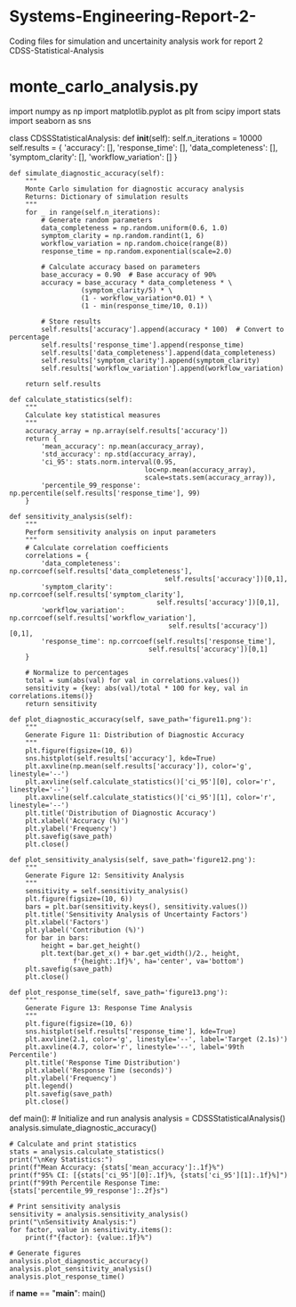 # Systems-Engineering-Report-2-
Coding files for simulation and uncertainity analysis work for report 2
CDSS-Statistical-Analysis
# monte_carlo_analysis.py

import numpy as np
import matplotlib.pyplot as plt
from scipy import stats
import seaborn as sns

class CDSSStatisticalAnalysis:
    def __init__(self):
        self.n_iterations = 10000
        self.results = {
            'accuracy': [],
            'response_time': [],
            'data_completeness': [],
            'symptom_clarity': [],
            'workflow_variation': []
        }

    def simulate_diagnostic_accuracy(self):
        """
        Monte Carlo simulation for diagnostic accuracy analysis
        Returns: Dictionary of simulation results
        """
        for _ in range(self.n_iterations):
            # Generate random parameters
            data_completeness = np.random.uniform(0.6, 1.0)
            symptom_clarity = np.random.randint(1, 6)
            workflow_variation = np.random.choice(range(8))
            response_time = np.random.exponential(scale=2.0)

            # Calculate accuracy based on parameters
            base_accuracy = 0.90  # Base accuracy of 90%
            accuracy = base_accuracy * data_completeness * \
                      (symptom_clarity/5) * \
                      (1 - workflow_variation*0.01) * \
                      (1 - min(response_time/10, 0.1))

            # Store results
            self.results['accuracy'].append(accuracy * 100)  # Convert to percentage
            self.results['response_time'].append(response_time)
            self.results['data_completeness'].append(data_completeness)
            self.results['symptom_clarity'].append(symptom_clarity)
            self.results['workflow_variation'].append(workflow_variation)

        return self.results

    def calculate_statistics(self):
        """
        Calculate key statistical measures
        """
        accuracy_array = np.array(self.results['accuracy'])
        return {
            'mean_accuracy': np.mean(accuracy_array),
            'std_accuracy': np.std(accuracy_array),
            'ci_95': stats.norm.interval(0.95, 
                                      loc=np.mean(accuracy_array),
                                      scale=stats.sem(accuracy_array)),
            'percentile_99_response': np.percentile(self.results['response_time'], 99)
        }

    def sensitivity_analysis(self):
        """
        Perform sensitivity analysis on input parameters
        """
        # Calculate correlation coefficients
        correlations = {
            'data_completeness': np.corrcoef(self.results['data_completeness'], 
                                           self.results['accuracy'])[0,1],
            'symptom_clarity': np.corrcoef(self.results['symptom_clarity'], 
                                         self.results['accuracy'])[0,1],
            'workflow_variation': np.corrcoef(self.results['workflow_variation'], 
                                            self.results['accuracy'])[0,1],
            'response_time': np.corrcoef(self.results['response_time'], 
                                       self.results['accuracy'])[0,1]
        }
        
        # Normalize to percentages
        total = sum(abs(val) for val in correlations.values())
        sensitivity = {key: abs(val)/total * 100 for key, val in correlations.items()}
        return sensitivity

    def plot_diagnostic_accuracy(self, save_path='figure11.png'):
        """
        Generate Figure 11: Distribution of Diagnostic Accuracy
        """
        plt.figure(figsize=(10, 6))
        sns.histplot(self.results['accuracy'], kde=True)
        plt.axvline(np.mean(self.results['accuracy']), color='g', linestyle='--')
        plt.axvline(self.calculate_statistics()['ci_95'][0], color='r', linestyle='--')
        plt.axvline(self.calculate_statistics()['ci_95'][1], color='r', linestyle='--')
        plt.title('Distribution of Diagnostic Accuracy')
        plt.xlabel('Accuracy (%)')
        plt.ylabel('Frequency')
        plt.savefig(save_path)
        plt.close()

    def plot_sensitivity_analysis(self, save_path='figure12.png'):
        """
        Generate Figure 12: Sensitivity Analysis
        """
        sensitivity = self.sensitivity_analysis()
        plt.figure(figsize=(10, 6))
        bars = plt.bar(sensitivity.keys(), sensitivity.values())
        plt.title('Sensitivity Analysis of Uncertainty Factors')
        plt.xlabel('Factors')
        plt.ylabel('Contribution (%)')
        for bar in bars:
            height = bar.get_height()
            plt.text(bar.get_x() + bar.get_width()/2., height,
                    f'{height:.1f}%', ha='center', va='bottom')
        plt.savefig(save_path)
        plt.close()

    def plot_response_time(self, save_path='figure13.png'):
        """
        Generate Figure 13: Response Time Analysis
        """
        plt.figure(figsize=(10, 6))
        sns.histplot(self.results['response_time'], kde=True)
        plt.axvline(2.1, color='g', linestyle='--', label='Target (2.1s)')
        plt.axvline(4.7, color='r', linestyle='--', label='99th Percentile')
        plt.title('Response Time Distribution')
        plt.xlabel('Response Time (seconds)')
        plt.ylabel('Frequency')
        plt.legend()
        plt.savefig(save_path)
        plt.close()

def main():
    # Initialize and run analysis
    analysis = CDSSStatisticalAnalysis()
    analysis.simulate_diagnostic_accuracy()
    
    # Calculate and print statistics
    stats = analysis.calculate_statistics()
    print("\nKey Statistics:")
    print(f"Mean Accuracy: {stats['mean_accuracy']:.1f}%")
    print(f"95% CI: [{stats['ci_95'][0]:.1f}%, {stats['ci_95'][1]:.1f}%]")
    print(f"99th Percentile Response Time: {stats['percentile_99_response']:.2f}s")
    
    # Print sensitivity analysis
    sensitivity = analysis.sensitivity_analysis()
    print("\nSensitivity Analysis:")
    for factor, value in sensitivity.items():
        print(f"{factor}: {value:.1f}%")
    
    # Generate figures
    analysis.plot_diagnostic_accuracy()
    analysis.plot_sensitivity_analysis()
    analysis.plot_response_time()

if __name__ == "__main__":
    main()
    
